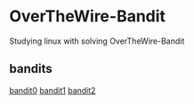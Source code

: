 # OverTheWire-Bandit
Studying linux with solving OverTheWire-Bandit

## bandits

[bandit0](bandit0.md)
[bandit1](bandit1.md)
[bandit2](bandit2.md)
